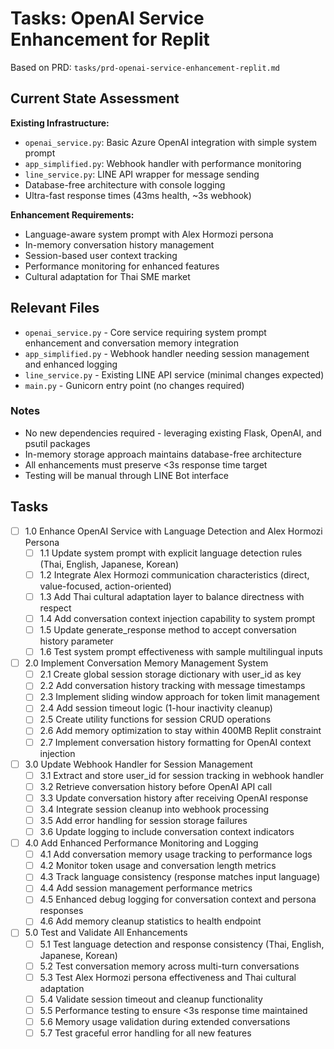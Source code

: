 # Tasks: OpenAI Service Enhancement for Replit

Based on PRD: `tasks/prd-openai-service-enhancement-replit.md`

## Current State Assessment

**Existing Infrastructure:**
- `openai_service.py`: Basic Azure OpenAI integration with simple system prompt
- `app_simplified.py`: Webhook handler with performance monitoring
- `line_service.py`: LINE API wrapper for message sending
- Database-free architecture with console logging
- Ultra-fast response times (43ms health, ~3s webhook)

**Enhancement Requirements:**
- Language-aware system prompt with Alex Hormozi persona
- In-memory conversation history management
- Session-based user context tracking
- Performance monitoring for enhanced features
- Cultural adaptation for Thai SME market

## Relevant Files

- `openai_service.py` - Core service requiring system prompt enhancement and conversation memory integration
- `app_simplified.py` - Webhook handler needing session management and enhanced logging
- `line_service.py` - Existing LINE API service (minimal changes expected)
- `main.py` - Gunicorn entry point (no changes required)

### Notes

- No new dependencies required - leveraging existing Flask, OpenAI, and psutil packages
- In-memory storage approach maintains database-free architecture
- All enhancements must preserve <3s response time target
- Testing will be manual through LINE Bot interface

## Tasks

- [ ] 1.0 Enhance OpenAI Service with Language Detection and Alex Hormozi Persona
  - [ ] 1.1 Update system prompt with explicit language detection rules (Thai, English, Japanese, Korean)
  - [ ] 1.2 Integrate Alex Hormozi communication characteristics (direct, value-focused, action-oriented)
  - [ ] 1.3 Add Thai cultural adaptation layer to balance directness with respect
  - [ ] 1.4 Add conversation context injection capability to system prompt
  - [ ] 1.5 Update generate_response method to accept conversation history parameter
  - [ ] 1.6 Test system prompt effectiveness with sample multilingual inputs

- [ ] 2.0 Implement Conversation Memory Management System
  - [ ] 2.1 Create global session storage dictionary with user_id as key
  - [ ] 2.2 Add conversation history tracking with message timestamps
  - [ ] 2.3 Implement sliding window approach for token limit management
  - [ ] 2.4 Add session timeout logic (1-hour inactivity cleanup)
  - [ ] 2.5 Create utility functions for session CRUD operations
  - [ ] 2.6 Add memory optimization to stay within 400MB Replit constraint
  - [ ] 2.7 Implement conversation history formatting for OpenAI context injection

- [ ] 3.0 Update Webhook Handler for Session Management
  - [ ] 3.1 Extract and store user_id for session tracking in webhook handler
  - [ ] 3.2 Retrieve conversation history before OpenAI API call
  - [ ] 3.3 Update conversation history after receiving OpenAI response
  - [ ] 3.4 Integrate session cleanup into webhook processing
  - [ ] 3.5 Add error handling for session storage failures
  - [ ] 3.6 Update logging to include conversation context indicators

- [ ] 4.0 Add Enhanced Performance Monitoring and Logging
  - [ ] 4.1 Add conversation memory usage tracking to performance logs
  - [ ] 4.2 Monitor token usage and conversation length metrics
  - [ ] 4.3 Track language consistency (response matches input language)
  - [ ] 4.4 Add session management performance metrics
  - [ ] 4.5 Enhanced debug logging for conversation context and persona responses
  - [ ] 4.6 Add memory cleanup statistics to health endpoint

- [ ] 5.0 Test and Validate All Enhancements
  - [ ] 5.1 Test language detection and response consistency (Thai, English, Japanese, Korean)
  - [ ] 5.2 Test conversation memory across multi-turn conversations
  - [ ] 5.3 Test Alex Hormozi persona effectiveness and Thai cultural adaptation
  - [ ] 5.4 Validate session timeout and cleanup functionality
  - [ ] 5.5 Performance testing to ensure <3s response time maintained
  - [ ] 5.6 Memory usage validation during extended conversations
  - [ ] 5.7 Test graceful error handling for all new features